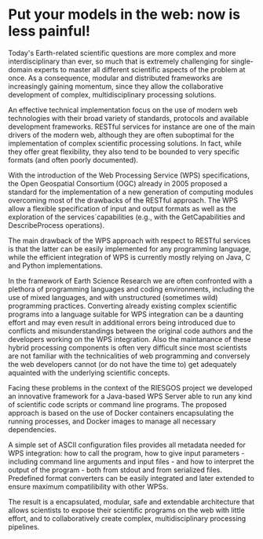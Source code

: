 Put your models in the web: now is less painful!
=================================

Today's Earth-related scientific questions are more complex and more interdisciplinary than ever, so
much that is extremely challenging for single-domain experts to master all different scientific aspects of the problem at once. As a consequence, modular and distributed frameworks are increasingly gaining momentum, since they allow the collaborative development of complex, multidisciplinary processing solutions.

An effective technical implementation focus on the use of modern web technologies with their broad variety of standards, protocols and available development frameworks. RESTful services for instance are one of the main drivers of the modern web, although they are often suboptimal for the implementation of complex scientific processing solutions. In fact, while they offer great flexibility, they also tend to be bounded to very specific formats (and often poorly documented).

With the introduction of the Web Processing Service (WPS) specifications, the Open Geospatial Consortium (OGC) already in 2005 proposed a standard for the implementation of a new generation of computing modules overcoming most of the drawbacks of the RESTful approach. The WPS allow a flexible specification of input and output formats as well as
the exploration of the services´capabilities (e.g., with the GetCapabilities and DescribeProcess operations).

The main drawback of the WPS approach with respect to RESTful services is that the latter can be easily implemented for any programming language, while the efficient integration of WPS is currently mostly relying on Java, C and Python implementations.

In the framework of Earth Science Research we are often confronted with a plethora of programming languages and coding environments, including the use of mixed languages, and with unstructured (sometimes wild) programming practices. Converting already existing complex scientific programs into a language suitable for WPS integration can be a daunting effort and may even result in additional errors being introduced due to conflicts and misunderstandings between the original code authors and the developers working on the WPS integration. Also the maintanance of these hybrid processing components is often
very difficult since most scientists are not familiar with the technicalities of web programming and conversely the web developers cannot (or do not have the time to) get adequately aquainted with the underlying scientific concepts.

Facing these problems in the context of the RIESGOS project we developed an innovative framework for a Java-based WPS Server able to run any kind of scientific code scripts or command line programs. The proposed approach is based on the use of Docker containers encapsulating the running processes, and Docker images to manage all necessary dependencies.

A simple set of ASCII configuration files provides all metadata needed for WPS integration: how to call the program, how to give input parameters - including command line arguments and input files - and how to interpret the output of the program - both from  stdout and from serialized files. Predefined format converters can be easily integrated and later extended to ensure maximum compatilibility with other WPSs.

The result is a encapsulated, modular, safe and extendable architecture that allows scientists to expose
their scientific programs on the web with little effort, and to collaboratively create complex, multidisciplinary processing pipelines. 
